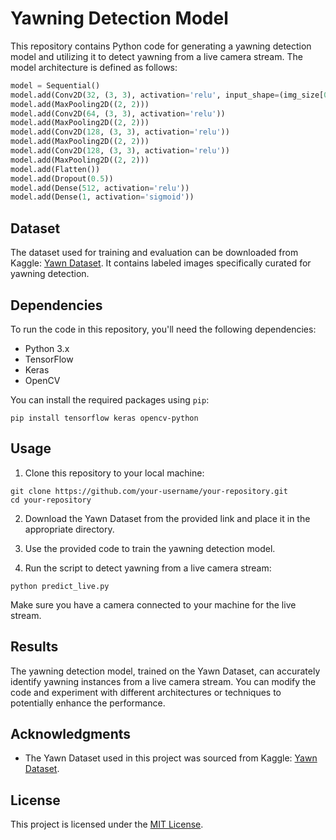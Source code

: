 # Yawning Detection Model

This repository contains Python code for generating a yawning detection model and utilizing it to detect yawning from a live camera stream. The model architecture is defined as follows:

```python
model = Sequential()
model.add(Conv2D(32, (3, 3), activation='relu', input_shape=(img_size[0], img_size[1], 3)))
model.add(MaxPooling2D((2, 2)))
model.add(Conv2D(64, (3, 3), activation='relu'))
model.add(MaxPooling2D((2, 2)))
model.add(Conv2D(128, (3, 3), activation='relu'))
model.add(MaxPooling2D((2, 2)))
model.add(Conv2D(128, (3, 3), activation='relu'))
model.add(MaxPooling2D((2, 2)))
model.add(Flatten())
model.add(Dropout(0.5))
model.add(Dense(512, activation='relu'))
model.add(Dense(1, activation='sigmoid'))
```

## Dataset

The dataset used for training and evaluation can be downloaded from Kaggle: [Yawn Dataset](https://www.kaggle.com/datasets/davidvazquezcic/yawn-dataset). It contains labeled images specifically curated for yawning detection.

## Dependencies

To run the code in this repository, you'll need the following dependencies:

- Python 3.x
- TensorFlow
- Keras
- OpenCV

You can install the required packages using `pip`:

```shell
pip install tensorflow keras opencv-python
```

## Usage

1. Clone this repository to your local machine:

```shell
git clone https://github.com/your-username/your-repository.git
cd your-repository
```

2. Download the Yawn Dataset from the provided link and place it in the appropriate directory.

3. Use the provided code to train the yawning detection model.

4. Run the script to detect yawning from a live camera stream:

```shell
python predict_live.py
```

Make sure you have a camera connected to your machine for the live stream.

## Results

The yawning detection model, trained on the Yawn Dataset, can accurately identify yawning instances from a live camera stream. You can modify the code and experiment with different architectures or techniques to potentially enhance the performance.

## Acknowledgments

- The Yawn Dataset used in this project was sourced from Kaggle: [Yawn Dataset](https://www.kaggle.com/datasets/davidvazquezcic/yawn-dataset).

## License

This project is licensed under the [MIT License](LICENSE).

